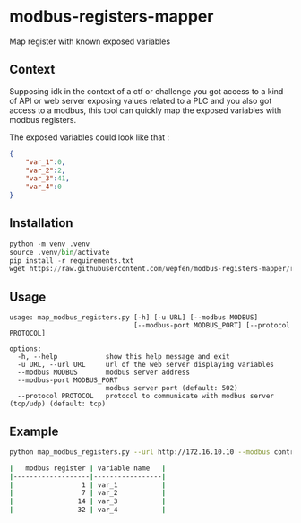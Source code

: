 # modbus-registers-mapper
Map register with known exposed variables 


## Context

Supposing idk in the context of a ctf or challenge you got access to a kind of API or web server exposing values related to a PLC and you also got access to a modbus, this tool can quickly map the exposed variables with modbus registers.

The exposed variables could look like that :

```json
{
	"var_1":0,
	"var_2":2,
	"var_3":41,
	"var_4":0
}
```

## Installation

```python
python -m venv .venv
source .venv/bin/activate
pip install -r requirements.txt
wget https://raw.githubusercontent.com/wepfen/modbus-registers-mapper/refs/heads/main/map_modbus_registers.py
```

## Usage

```
usage: map_modbus_registers.py [-h] [-u URL] [--modbus MODBUS]
                               [--modbus-port MODBUS_PORT] [--protocol PROTOCOL]

options:
  -h, --help            show this help message and exit
  -u URL, --url URL     url of the web server displaying variables
  --modbus MODBUS       modbus server address
  --modbus-port MODBUS_PORT
                        modbus server port (default: 502)
  --protocol PROTOCOL   protocol to communicate with modbus server (tcp/udp) (default: tcp)
```

## Example 

```bash
python map_modbus_registers.py --url http://172.16.10.10 --modbus controller.lab --protocol tcp

|   modbus register | variable name   |
|-------------------|-----------------|
|                 1 | var_1           |
|                 7 | var_2           |
|                14 | var_3           |
|                32 | var_4           |
```

